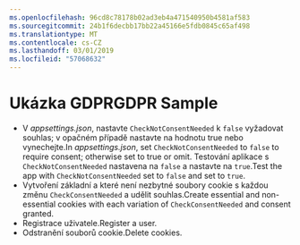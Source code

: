 ```yaml
---
ms.openlocfilehash: 96cd8c78178b02ad3eb4a471540950b4581af583
ms.sourcegitcommit: 24b1f6decbb17bb22a45166e5fdb0845c65af498
ms.translationtype: MT
ms.contentlocale: cs-CZ
ms.lasthandoff: 03/01/2019
ms.locfileid: "57068632"
---
```

# <a name="gdpr-sample"></a><span data-ttu-id="909b1-101">Ukázka GDPR</span><span class="sxs-lookup"><span data-stu-id="909b1-101">GDPR Sample</span></span>

* <span data-ttu-id="909b1-102">V *appsettings.json*, nastavte `CheckNotConsentNeeded` k `false` vyžadovat souhlas; v opačném případě nastavte na hodnotu true nebo vynechejte.</span><span class="sxs-lookup"><span data-stu-id="909b1-102">In *appsettings.json*, set `CheckNotConsentNeeded` to `false` to require consent; otherwise set to true or omit.</span></span> <span data-ttu-id="909b1-103">Testování aplikace s `CheckNotConsentNeeded` nastavena na `false` a nastavte na `true`.</span><span class="sxs-lookup"><span data-stu-id="909b1-103">Test the app with `CheckNotConsentNeeded` set to `false` and set to `true`.</span></span>
* <span data-ttu-id="909b1-104">Vytvoření základní a které není nezbytné soubory cookie s každou změnu `CheckConsentNeeded` a udělit souhlas.</span><span class="sxs-lookup"><span data-stu-id="909b1-104">Create essential and non-essential cookies with each variation of `CheckConsentNeeded` and consent granted.</span></span>
* <span data-ttu-id="909b1-105">Registrace uživatele.</span><span class="sxs-lookup"><span data-stu-id="909b1-105">Register a user.</span></span>
* <span data-ttu-id="909b1-106">Odstranění souborů cookie.</span><span class="sxs-lookup"><span data-stu-id="909b1-106">Delete cookies.</span></span>
